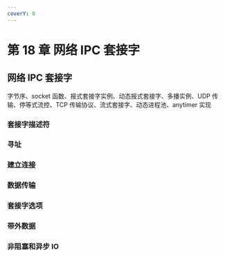 ```yaml
---
coverY: 0
---
```


# 第 18 章 网络 IPC 套接字

## 网络 IPC 套接字

字节序、socket 函数、报式套接字实例、动态报式套接字、多播实例、UDP 传输、停等式流控、TCP 传输协议、流式套接字、动态进程池、anytimer 实现

### 套接字描述符

### 寻址

### 建立连接

### 数据传输

### 套接字选项

### 带外数据

### 非阻塞和异步 IO
